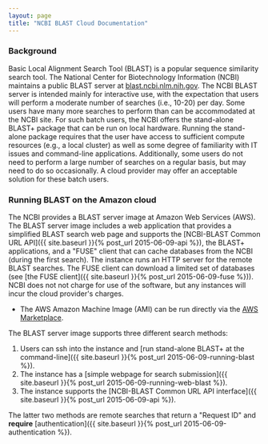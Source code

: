 ```yaml
---
layout: page
title: "NCBI BLAST Cloud Documentation"
---
```


### Background

Basic Local Alignment Search Tool (BLAST) is a popular sequence similarity
search tool. The National Center for Biotechnology Information (NCBI) maintains
a public BLAST server at
[blast.ncbi.nlm.nih.gov](https://blast.ncbi.nlm.nih.gov). The NCBI BLAST server
is intended mainly for interactive use, with the expectation that users will
perform a moderate number of searches (i.e., 10-20) per day. Some users have
many more searches to perform than can be accommodated at the NCBI site. For
such batch users, the NCBI offers the stand-alone BLAST+ package that can be
run on local hardware. Running the stand-alone package requires that the user
have access to sufficient compute resources (e.g., a local cluster) as well as
some degree of familiarity with IT issues and command-line applications.
Additionally, some users do not need to perform a large number of searches on a
regular basis, but may need to do so occasionally. A cloud provider may offer
an acceptable solution for these batch users.

### Running BLAST on the Amazon cloud

The NCBI provides a BLAST server image at Amazon Web Services
(AWS).  The BLAST server image includes a web application that provides
a simplified BLAST search web page and supports the [NCBI-BLAST Common URL API]({{ site.baseurl }}{% post_url 2015-06-09-api %}), 
the BLAST+ applications, 
and a "FUSE" client that can cache databases from the NCBI (during the first search).
The instance runs an HTTP server for the remote BLAST searches. The FUSE client can download
a limited set of databases (see [the FUSE client]({{ site.baseurl }}{% post_url 2015-06-09-fuse %})). 
NCBI does not not charge for use of the software, but any instances will
incur the cloud provider's charges.

* The AWS Amazon Machine Image (AMI) can be run directly via the [AWS
Marketplace](https://aws.amazon.com/marketplace/pp/B00N44P7L6).

The BLAST server image supports three different search methods:

1. Users can ssh into the instance and [run stand-alone BLAST+ at the
command-line]({{ site.baseurl }}{% post_url 2015-06-09-running-blast %}). 
1. The instance has a [simple webpage for search submission]({{ site.baseurl }}{% post_url 2015-06-09-running-web-blast %}). 
1. The instance supports the [NCBI-BLAST Common URL API interface]({{ site.baseurl }}{% post_url 2015-06-09-api %}). 

The latter two methods are remote searches that return a "Request ID" and **require** [authentication]({{ site.baseurl }}{% post_url 2015-06-09-authentication %}).
